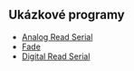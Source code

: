 ## Ukázkové programy



* [Analog Read Serial](https://docu.byzance.cz/programovani/ukazkove-programy/analog-read-serial.html)
* [Fade](https://docu.byzance.cz/programovani/ukazkove-programy/fade.html)
* [Digital Read Serial]()






